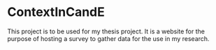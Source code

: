 # ContextInCandE

This project is to be used for my thesis project.  It is a website for the purpose of hosting a survey to gather data for the use in my research.
